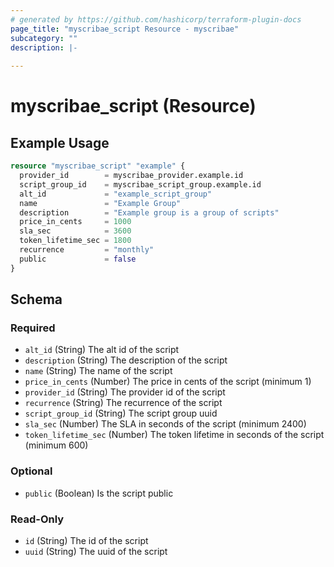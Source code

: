 ```yaml
---
# generated by https://github.com/hashicorp/terraform-plugin-docs
page_title: "myscribae_script Resource - myscribae"
subcategory: ""
description: |-
  
---
```


# myscribae_script (Resource)



## Example Usage

```terraform
resource "myscribae_script" "example" {
  provider_id        = myscribae_provider.example.id
  script_group_id    = myscribae_script_group.example.id
  alt_id             = "example_script_group"
  name               = "Example Group"
  description        = "Example group is a group of scripts"
  price_in_cents     = 1000
  sla_sec            = 3600
  token_lifetime_sec = 1800
  recurrence         = "monthly"
  public             = false
}
```

<!-- schema generated by tfplugindocs -->
## Schema

### Required

- `alt_id` (String) The alt id of the script
- `description` (String) The description of the script
- `name` (String) The name of the script
- `price_in_cents` (Number) The price in cents of the script (minimum 1)
- `provider_id` (String) The provider id of the script
- `recurrence` (String) The recurrence of the script
- `script_group_id` (String) The script group uuid
- `sla_sec` (Number) The SLA in seconds of the script (minimum 2400)
- `token_lifetime_sec` (Number) The token lifetime in seconds of the script (minimum 600)

### Optional

- `public` (Boolean) Is the script public

### Read-Only

- `id` (String) The id of the script
- `uuid` (String) The uuid of the script
